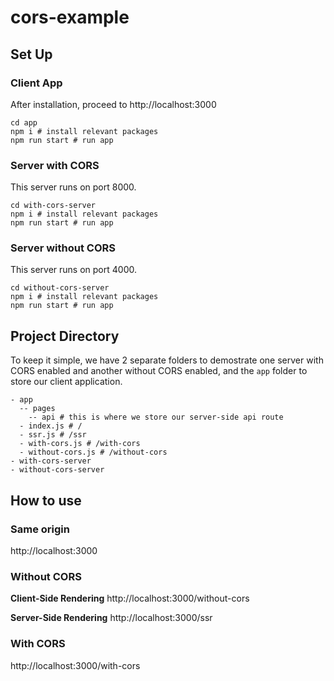 # cors-example

## Set Up
### Client App
After installation, proceed to http://localhost:3000
```shell
cd app
npm i # install relevant packages
npm run start # run app
```

### Server with CORS
This server runs on port 8000.
```shell
cd with-cors-server
npm i # install relevant packages
npm run start # run app
```

### Server without CORS
This server runs on port 4000.
```shell
cd without-cors-server
npm i # install relevant packages
npm run start # run app
```

## Project Directory
To keep it simple, we have 2 separate folders to demostrate one server with CORS enabled and another without CORS enabled, and the `app` folder to store our client application.
```
- app
  -- pages
    -- api # this is where we store our server-side api route
  - index.js # /
  - ssr.js # /ssr
  - with-cors.js # /with-cors
  - without-cors.js # /without-cors
- with-cors-server
- without-cors-server
```

## How to use

### Same origin
http://localhost:3000

### Without CORS
**Client-Side Rendering**
http://localhost:3000/without-cors

**Server-Side Rendering**
http://localhost:3000/ssr

### With CORS
http://localhost:3000/with-cors